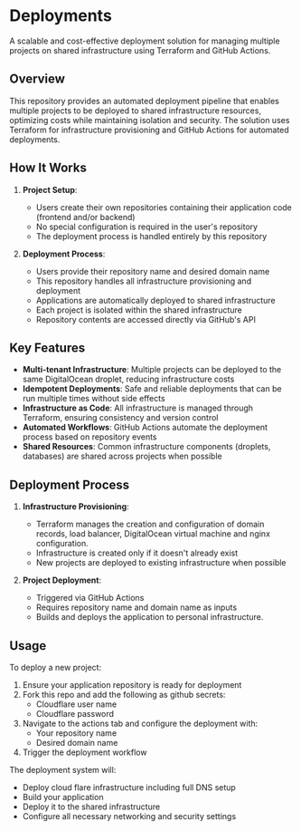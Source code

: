 # Deployments

A scalable and cost-effective deployment solution for managing multiple projects on shared infrastructure using Terraform and GitHub Actions.

## Overview

This repository provides an automated deployment pipeline that enables multiple projects to be deployed to shared infrastructure resources, optimizing costs while maintaining isolation and security. The solution uses Terraform for infrastructure provisioning and GitHub Actions for automated deployments.

## How It Works

1. **Project Setup**:
   - Users create their own repositories containing their application code (frontend and/or backend)
   - No special configuration is required in the user's repository
   - The deployment process is handled entirely by this repository

2. **Deployment Process**:
   - Users provide their repository name and desired domain name
   - This repository handles all infrastructure provisioning and deployment
   - Applications are automatically deployed to shared infrastructure
   - Each project is isolated within the shared infrastructure
   - Repository contents are accessed directly via GitHub's API

## Key Features

- **Multi-tenant Infrastructure**: Multiple projects can be deployed to the same DigitalOcean droplet, reducing infrastructure costs
- **Idempotent Deployments**: Safe and reliable deployments that can be run multiple times without side effects
- **Infrastructure as Code**: All infrastructure is managed through Terraform, ensuring consistency and version control
- **Automated Workflows**: GitHub Actions automate the deployment process based on repository events
- **Shared Resources**: Common infrastructure components (droplets, databases) are shared across projects when possible

## Deployment Process

1. **Infrastructure Provisioning**:
   - Terraform manages the creation and configuration of domain records, load balancer, DigitalOcean virtual machine and nginx configuration.
   - Infrastructure is created only if it doesn't already exist
   - New projects are deployed to existing infrastructure when possible

2. **Project Deployment**:
   - Triggered via GitHub Actions
   - Requires repository name and domain name as inputs
   - Builds and deploys the application to personal infrastructure.

## Usage

To deploy a new project:

1. Ensure your application repository is ready for deployment
2. Fork this repo and add the following as github secrets: 
   * Cloudflare user name
   * Cloudflare password
3. Navigate to the actions tab and configure the deployment with:
   - Your repository name
   - Desired domain name
4. Trigger the deployment workflow

The deployment system will:
- Deploy cloud flare infrastructure including full DNS setup
- Build your application
- Deploy it to the shared infrastructure
- Configure all necessary networking and security settings
